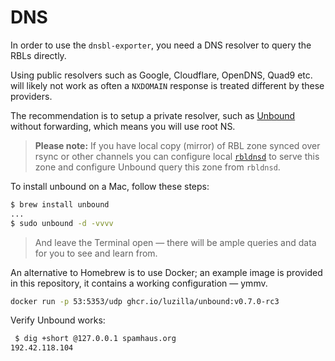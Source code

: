 # DNS

In order to use the `dnsbl-exporter`, you need a DNS resolver to query the RBLs directly.

Using public resolvers such as Google, Cloudflare, OpenDNS, Quad9 etc. will likely not work as often a `NXDOMAIN` response is treated different by these providers.

The recommendation is to setup a private resolver, such as [Unbound](https://github.com/NLnetLabs/unbound) without forwarding, which means you will use root NS.

> **Please note:** If you have local copy (mirror) of RBL zone synced over rsync or other channels you can configure local [`rbldnsd`](https://rbldnsd.io/) to serve this zone and configure Unbound query this zone from `rbldnsd`.

To install unbound on a Mac, follow these steps:

```sh
$ brew install unbound
...
$ sudo unbound -d -vvvv
```

> And leave the Terminal open — there will be ample queries and data for you to see and learn from.

An alternative to Homebrew is to use Docker; an example image is provided in this repository, it
contains a working configuration — ymmv.

```sh
docker run -p 53:5353/udp ghcr.io/luzilla/unbound:v0.7.0-rc3
```

Verify Unbound works:

```sh
 $ dig +short @127.0.0.1 spamhaus.org
192.42.118.104
```